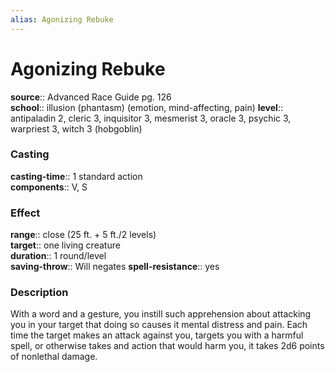```yaml
---
alias: Agonizing Rebuke
---
```


# Agonizing Rebuke 

**source**:: Advanced Race Guide pg. 126  
**school**:: illusion (phantasm) (emotion, mind-affecting, pain)
**level**:: antipaladin 2, cleric 3, inquisitor 3, mesmerist 3, oracle 3, psychic 3, warpriest 3, witch 3 (hobgoblin)

### Casting 

**casting-time**:: 1 standard action  
**components**:: V, S

### Effect 

**range**:: close (25 ft. + 5 ft./2 levels)  
**target**:: one living creature  
**duration**:: 1 round/level  
**saving-throw**:: Will negates
**spell-resistance**:: yes

### Description 

With a word and a gesture, you instill such apprehension about attacking you in your target that doing so causes it mental distress and pain. Each time the target makes an attack against you, targets you with a harmful spell, or otherwise takes and action that would harm you, it takes 2d6 points of nonlethal damage.
